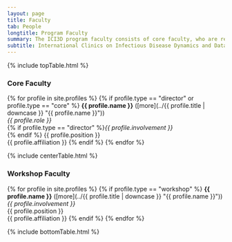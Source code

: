```yaml
---
layout: page
title: Faculty
tab: People
longtitle: Program Faculty
summary: The ICI3D program faculty consists of core faculty, who are regular instructors and are responsible for overall design and execution of the program, and workshop faculty, who serve as workshop instructors.
subtitle: International Clinics on Infectious Disease Dynamics and Data
---
```


{% include topTable.html %}

### Core Faculty

{% for profile in site.profiles %}
  {% if profile.type == "director" or profile.type == "core" %}
**{{ profile.name }}** ([more](../{{ profile.title | downcase }} "{{ profile.name }}"))<br>
*{{ profile.role }}* <br>{% if profile.type == "director" %}*{{ profile.involvement }}* <br>{% endif %}
{{ profile.position }} <br>
{{ profile.affiliation }}
  {% endif %}
{% endfor %}

{% include centerTable.html %}

### Workshop Faculty

{% for profile in site.profiles %}
  {% if profile.type == "workshop" %}
**{{ profile.name }}** ([more](../{{ profile.title | downcase }} "{{ profile.name }}")) <br>
*{{ profile.involvement }}* <br>
{{ profile.position }} <br>
{{ profile.affiliation }}
  {% endif %}
{% endfor %}

{% include bottomTable.html %}

